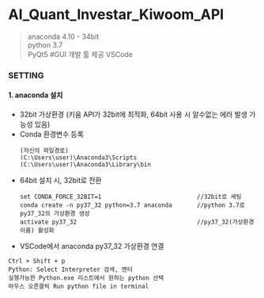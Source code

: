 # AI_Quant_Investar_Kiwoom_API
> anaconda 4.10 - 34bit  
> python 3.7  
> PyQt5  #GUI 개발 툴 제공 
> VSCode

 ### SETTING  
 #### 1. anaconda 설치

  - 32bit 가상환경 (키움 API가 32bit에 최적화, 64bit 사용 시 알수없는 에러 발생 가능성 있음)
  - Conda 환경변수 등록 
    ~~~
    (자신의 파일경로)
    (C:\Users\user)\Anaconda3\Scripts 
    (C:\Users\user)\Anaconda3\Library\bin
    ~~~
  - 64bit 설치 시, 32bit로 전환 
    ~~~
    set CONDA_FORCE_32BIT=1                           //32bit로 세팅
    conda create -n py37_32 python=3.7 anaconda       //python 3.7로 py37_32의 가상환경 생성
    activate py37_32                                  //py37_32(가상환경이름) 활성화 
    ~~~
  - VSCode에서 anaconda py37_32 가상환경 연결 
   ~~~
   Ctrl + Shift + p
   Python: Select Interpreter 검색, 엔터
   실행가능한 Python.exe 리스트에서 원하는 python 선택
   마우스 오른클릭 Run python file in terminal
   ~~~

